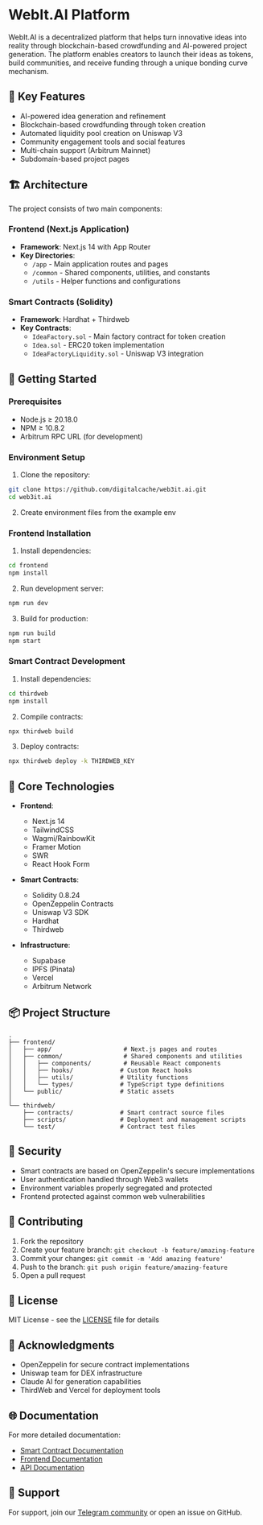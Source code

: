 # WebIt.AI Platform 

WebIt.AI is a decentralized platform that helps turn innovative ideas into reality through blockchain-based crowdfunding and AI-powered project generation. The platform enables creators to launch their ideas as tokens, build communities, and receive funding through a unique bonding curve mechanism.

## 🌟 Key Features 

- AI-powered idea generation and refinement
- Blockchain-based crowdfunding through token creation
- Automated liquidity pool creation on Uniswap V3
- Community engagement tools and social features
- Multi-chain support (Arbitrum Mainnet)
- Subdomain-based project pages

## 🏗️ Architecture

The project consists of two main components:

### Frontend (Next.js Application)

- **Framework**: Next.js 14 with App Router
- **Key Directories**:
  - `/app` - Main application routes and pages
  - `/common` - Shared components, utilities, and constants
  - `/utils` - Helper functions and configurations

### Smart Contracts (Solidity)

- **Framework**: Hardhat + Thirdweb
- **Key Contracts**:
  - `IdeaFactory.sol` - Main factory contract for token creation
  - `Idea.sol` - ERC20 token implementation
  - `IdeaFactoryLiquidity.sol` - Uniswap V3 integration

## 🚀 Getting Started

### Prerequisites

- Node.js ≥ 20.18.0
- NPM ≥ 10.8.2
- Arbitrum RPC URL (for development)

### Environment Setup

1. Clone the repository:
```bash
git clone https://github.com/digitalcache/web3it.ai.git
cd web3it.ai
```

2. Create environment files from the example env

### Frontend Installation

1. Install dependencies:
```bash
cd frontend
npm install
```

2. Run development server:
```bash
npm run dev
```

3. Build for production:
```bash
npm run build
npm start
```

### Smart Contract Development

1. Install dependencies:
```bash
cd thirdweb
npm install
```

2. Compile contracts:
```bash
npx thirdweb build
```

3. Deploy contracts:
```bash
npx thirdweb deploy -k THIRDWEB_KEY
```

## 🔧 Core Technologies

- **Frontend**:
  - Next.js 14
  - TailwindCSS
  - Wagmi/RainbowKit
  - Framer Motion
  - SWR
  - React Hook Form

- **Smart Contracts**:
  - Solidity 0.8.24
  - OpenZeppelin Contracts
  - Uniswap V3 SDK
  - Hardhat
  - Thirdweb

- **Infrastructure**:
  - Supabase
  - IPFS (Pinata)
  - Vercel
  - Arbitrum Network

## 📦 Project Structure

```
.
├── frontend/
│   ├── app/                    # Next.js pages and routes
│   ├── common/                 # Shared components and utilities
│   │   ├── components/         # Reusable React components
│   │   ├── hooks/             # Custom React hooks
│   │   ├── utils/             # Utility functions
│   │   └── types/             # TypeScript type definitions
│   └── public/                # Static assets
│
└── thirdweb/
    ├── contracts/             # Smart contract source files
    ├── scripts/               # Deployment and management scripts
    └── test/                  # Contract test files
```

## 🔐 Security

- Smart contracts are based on OpenZeppelin's secure implementations
- User authentication handled through Web3 wallets
- Environment variables properly segregated and protected
- Frontend protected against common web vulnerabilities

## 🤝 Contributing

1. Fork the repository
2. Create your feature branch: `git checkout -b feature/amazing-feature`
3. Commit your changes: `git commit -m 'Add amazing feature'`
4. Push to the branch: `git push origin feature/amazing-feature`
5. Open a pull request

## 📄 License

MIT License - see the [LICENSE](LICENSE) file for details

## 💫 Acknowledgments

- OpenZeppelin for secure contract implementations
- Uniswap team for DEX infrastructure
- Claude AI for generation capabilities
- ThirdWeb and Vercel for deployment tools

## 🌐 Documentation

For more detailed documentation:
- [Smart Contract Documentation](docs/contracts.md)
- [Frontend Documentation](docs/frontend.md)
- [API Documentation](docs/api.md)

## 🤔 Support

For support, join our [Telegram community](https://t.me/dreamstarterxyz) or open an issue on GitHub.
